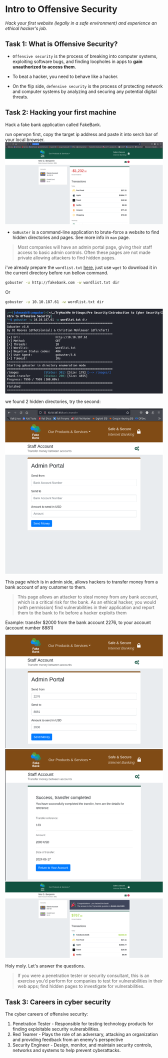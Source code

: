 # Intro to Offensive Security
*Hack your first website (legally in a safe environment) and experience an ethical hacker's job.*

## Task 1: What is Offensive Security?
- `Offensive security` is the process of breaking into computer systems, exploiting software bugs, and finding loopholes in apps to **gain unauthorized to access them**.

- To beat a hacker, you need to behave like a hacker.

- On the flip side, `defensive security` is the process of protecting network and computer systems by analyzing and securing any potential digital threats.

## Task 2: Hacking your first machine

Hack a fake bank application called FakeBank.

run openvpn first, copy the target ip address and paste it into serch bar of your local browser.
![alt text](image-1.png)

- `GoBuster` is a command-line application to brute-force a website to find hidden directories and pages. See more info in `man` page.

> Most companies will have an admin portal page, giving their staff access to basic admin controls. Often these pages are not made private allowing attackers to find hidden pages.

i've already prepare the `wordlist.txt` [here](wordlist.txt), just use `wget` to download it in the current directory before run bellow command.

```bash
gobuster -u http://fakebank.com -w wordlist.txt dir
```

Or

```bash
gobuster -u 10.10.187.61 -w wordlist.txt dir
```
![alt text](image-2.png)

we found 2 hidden directories, try the second:

![alt text](image-4.png)

This page which is in admin side, allows hackers to transfer money from a bank account of any customer to them. 

> This page allows an attacker to steal money from any bank account, which is a critical risk for the bank. As an ethical hacker, you would (with permission) find vulnerabilities in their application and report them to the bank to fix before a hacker exploits them

Example: transfer $2000 from the bank account 2276, to your account (account number 8881)

![alt text](image-7.png)
![alt text](image-8.png)
![alt text](image-9.png)

Holy moly. Let's answer the questions.

> If you were a penetration tester or security consultant, this is an exercise you'd perform for companies to test for vulnerabilities in their web apps; find hidden pages to investigate for vulnerabilities.

## Task 3: Careers in cyber security
The cyber careers of offensive security:
1. Penetration Tester - Responsible for testing technology products for finding exploitable security vulnerabilities.
2. Red Teamer - Plays the role of an adversary, attacking an organization and providing feedback from an enemy's perspective
3. Security Engineer - Design, monitor, and maintain security controls, networks and systems to help prevent cyberattacks.